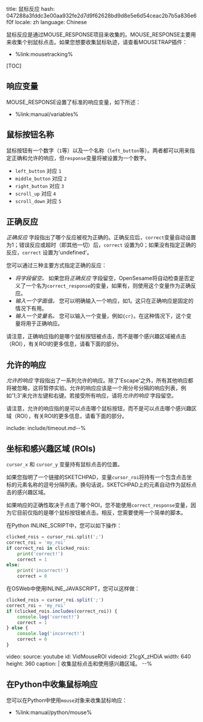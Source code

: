 title: 鼠标反应
hash: 047288a3fddc3e00aa932fe2d7d9f62628bd9d8e5e6d54ceac2b7b5a836e6f0f
locale: zh
language: Chinese

鼠标反应是通过MOUSE_RESPONSE项目来收集的。MOUSE_RESPONSE主要用来收集个别鼠标点击。如果您想要收集鼠标轨迹，请查看MOUSETRAP插件：

- %link:mousetracking%

[TOC]


## 响应变量

MOUSE_RESPONSE设置了标准的响应变量，如下所述：

- %link:manual/variables%


## 鼠标按钮名称

鼠标按钮有一个数字（`1`等）以及一个名称（`left_button`等）。两者都可以用来指定正确和允许的响应，但`response`变量将被设置为一个数字。

- `left_button` 对应 `1`
- `middle_button` 对应 `2`
- `right_button` 对应 `3`
- `scroll_up` 对应 `4`
- `scroll_down` 对应 `5`


## 正确反应

*正确反应* 字段指出了哪个反应被视为正确的。正确反应后，`correct`变量自动设置为1；错误反应或超时（即其他一切）后，`correct` 设置为0；如果没有指定正确的反应，`correct` 设置为'undefined'。

您可以通过三种主要方式指定正确的反应：

- *将字段留空。* 如果您将*正确反应* 字段留空，OpenSesame将自动检查是否定义了一个名为`correct_response`的变量，如果有，则使用这个变量作为正确反应。
- *输入一个字面值。* 您可以明确输入一个响应，如1。这只在正确响应是固定的情况下有用。
- *输入一个变量名。* 您可以输入一个变量，例如`{cr}`。在这种情况下，这个变量将用于正确响应。

请注意，正确响应指的是哪个鼠标按钮被点击，而不是哪个感兴趣区域被点击（ROI），有关ROI的更多信息，请看下面的部分。

## 允许的响应

*允许的响应* 字段指出了一系列允许的响应。除了'Escape'之外，所有其他响应都将被忽略，这将暂停实验。允许的响应应该是一个用分号分隔的响应列表，例如'1;3'来允许左键和右键。若接受所有响应，请将*允许的响应* 字段留空。

请注意，允许的响应指的是可以点击哪个鼠标按钮，而不是可以点击哪个感兴趣区域（ROI），有关ROI的更多信息，请看下面的部分。


include: include/timeout.md--%

## 坐标和感兴趣区域 (ROIs)

`cursor_x` 和 `cursor_y` 变量持有鼠标点击的位置。

如果您指明了一个链接的SKETCHPAD，变量`cursor_roi`将持有一个包含点击坐标的元素名称的逗号分隔列表。换句话说，SKETCHPAD上的元素自动作为鼠标点击的感兴趣区域。

如果响应的正确性取决于点击了哪个ROI，您不能使用`correct_response`变量，因为它目前仅指的是哪个鼠标按钮被点击。相反，您需要使用一个简单的脚本。

在Python INLINE_SCRIPT中，您可以如下操作：

```python
clicked_rois = cursor_roi.split(';')
correct_roi = 'my_roi'
if correct_roi in clicked_rois:
    print('correct!')
    correct = 1
else:
    print('incorrect!')
    correct = 0
```

在OSWeb中使用INLINE_JAVASCRIPT，您可以这样做：

```js
clicked_rois = cursor_roi.split(';')
correct_roi = 'my_roi'
if (clicked_rois.includes(correct_roi)) {
    console.log('correct!')
    correct = 1
} else {
    console.log('incorrect!')
    correct = 0
}
```


video:
 source: youtube
 id: VidMouseROI
 videoid: 21cgX_zHDiA
 width: 640
 height: 360
 caption: |
  收集鼠标点击和使用感兴趣区域。
--%

## 在Python中收集鼠标响应

您可以在Python中使用`mouse`对象来收集鼠标响应：

- %link:manual/python/mouse%
